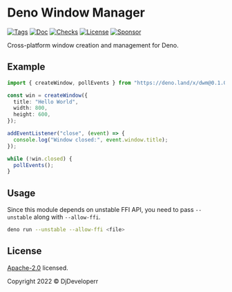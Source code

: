 # Deno Window Manager

[![Tags](https://img.shields.io/github/release/DjDeveloperr/dwm)](https://github.com/DjDeveloperr/dwm/releases)
[![Doc](https://doc.deno.land/badge.svg)](https://doc.deno.land/https/deno.land/x/dwm@0.1.0/mod.ts)
[![Checks](https://github.com/DjDeveloperr/dwm/actions/workflows/ci.yml/badge.svg)](https://github.com/DjDeveloperr/dwm/actions/workflows/ci.yml)
[![License](https://img.shields.io/github/license/DjDeveloperr/dwm)](https://github.com/DjDeveloperr/dwm/blob/master/LICENSE)
[![Sponsor](https://img.shields.io/static/v1?label=Sponsor&message=%E2%9D%A4&logo=GitHub&color=%23fe8e86)](https://github.com/sponsors/DjDeveloperr)

Cross-platform window creation and management for Deno.

## Example

```ts
import { createWindow, pollEvents } from "https://deno.land/x/dwm@0.1.0/mod.ts";

const win = createWindow({
  title: "Hello World",
  width: 800,
  height: 600,
});

addEventListener("close", (event) => {
  console.log("Window closed:", event.window.title);
});

while (!win.closed) {
  pollEvents();
}
```

## Usage

Since this module depends on unstable FFI API, you need to pass `--unstable`
along with `--allow-ffi`.

```sh
deno run --unstable --allow-ffi <file>
```

## License

[Apache-2.0](./LICENSE) licensed.

Copyright 2022 © DjDeveloperr
